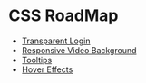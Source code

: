 # CSS RoadMap

- [Transparent Login](https://soomansapkota.github.io/CSS-RoadMap/Transparent%20Login/)
- [Responsive Video Background](https://soomansapkota.github.io/CSS-RoadMap/Responsive%20video%20background)
- [Tooltips](https://soomansapkota.github.io/CSS-RoadMap/Tooltips)
- [Hover Effects](https://soomansapkota.github.io/CSS-RoadMap/Hover)